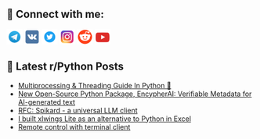 ## 🔎 Connect with me:
[<img src="https://github.com/bullbesh/bullbesh/blob/main/images/Telegram.png" width="32" height="32" />](https://t.me/bullbesh)
[<img src="https://github.com/bullbesh/bullbesh/blob/main/images/VK.png" width="32" height="32" />](https://vk.com/bullbesh)
[<img src="https://github.com/bullbesh/bullbesh/blob/main/images/Twitter.png" width="32" height="32" />](https://twitter.com/bullbesh1)
[<img src="https://github.com/bullbesh/bullbesh/blob/main/images/Instagram.png" width="32" height="32" />](https://www.instagram.com/bullbesh)
[<img src="https://github.com/bullbesh/bullbesh/blob/main/images/Reddit.png" width="32" height="32" />](https://www.reddit.com/user/bullbesh)
[<img src="https://github.com/bullbesh/bullbesh/blob/main/images/YouTube.png" width="32" height="32" />](https://www.youtube.com/channel/UCtfjRs6uzgq5mfm8S06WTcg)

## 📕 Latest r/Python Posts
<!-- BLOG-POST-LIST:START -->
- [Multiprocessing &amp; Threading Guide In Python 🚀](https://www.reddit.com/r/Python/comments/1jo1vj6/multiprocessing_threading_guide_in_python/)
- [New Open-Source Python Package, EncypherAI: Verifiable Metadata for AI-generated text](https://www.reddit.com/r/Python/comments/1jo1tr3/new_opensource_python_package_encypherai/)
- [RFC: Spikard - a universal LLM client](https://www.reddit.com/r/Python/comments/1jo0g9i/rfc_spikard_a_universal_llm_client/)
- [I built xlwings Lite as an alternative to Python in Excel](https://www.reddit.com/r/Python/comments/1jnzepx/i_built_xlwings_lite_as_an_alternative_to_python/)
- [Remote control with terminal client](https://www.reddit.com/r/Python/comments/1jnysrb/remote_control_with_terminal_client/)
<!-- BLOG-POST-LIST:END -->
